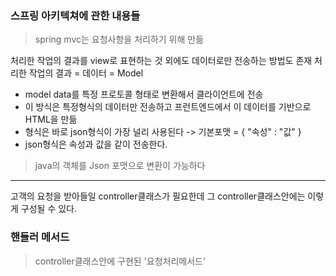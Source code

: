 ### 스프링 아키텍쳐에 관한 내용들 

> spring mvc는 요청사항을 처리하기 위해 만듦 

처리한 작업의 결과를 view로 표현하는 것 외에도 데이터로만 전송하는 방법도 존재 
처리한 작업의 결과 = 데이터 = Model 
- model data를 특정 프로토콜 형태로 변환해서 클라이언트에 전송
- 이 방식은 특정형식의 데이터만 전송하고 프런트엔드에서 이 데이터를 기반으로 HTML을 만듦
- 형식은 바로 json형식이 가장 널리 사용된다 -> 기본포맷 = { "속성" : "값" }
- json형식은 속성과 값을 같이 전송한다. 

> java의 객체를 Json 포맷으로 변환이 가능하다 

-----

고객의 요청을 받아들일 controller클래스가 필요한데 그 controller클래스안에는 이렇게 구성될 수 있다.

### 핸들러 메서드 
> controller클래스안에 구현된 '요청처리메서드' 

